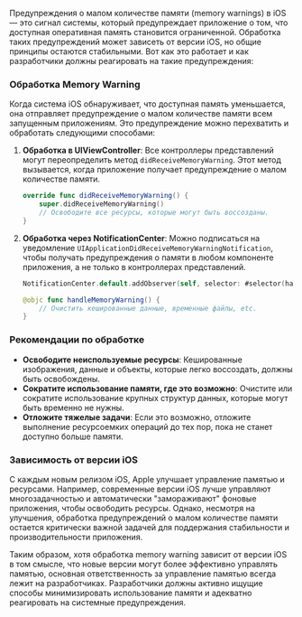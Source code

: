 Предупреждения о малом количестве памяти (memory warnings) в iOS — это сигнал системы, который предупреждает приложение о том, что доступная оперативная память становится ограниченной. Обработка таких предупреждений может зависеть от версии iOS, но общие принципы остаются стабильными. Вот как это работает и как разработчики должны реагировать на такие предупреждения:

### Обработка Memory Warning

Когда система iOS обнаруживает, что доступная память уменьшается, она отправляет предупреждение о малом количестве памяти всем запущенным приложениям. Это предупреждение можно перехватить и обработать следующими способами:

1. **Обработка в UIViewController**: Все контроллеры представлений могут переопределить метод `didReceiveMemoryWarning`. Этот метод вызывается, когда приложение получает предупреждение о малом количестве памяти.

   ```swift
   override func didReceiveMemoryWarning() {
       super.didReceiveMemoryWarning()
       // Освободите все ресурсы, которые могут быть воссозданы.
   }
   ```

2. **Обработка через NotificationCenter**: Можно подписаться на уведомление `UIApplicationDidReceiveMemoryWarningNotification`, чтобы получать предупреждения о памяти в любом компоненте приложения, а не только в контроллерах представлений.

   ```swift
   NotificationCenter.default.addObserver(self, selector: #selector(handleMemoryWarning), name: UIApplication.didReceiveMemoryWarningNotification, object: nil)

   @objc func handleMemoryWarning() {
       // Очистить кешированные данные, временные файлы, etc.
   }
   ```

### Рекомендации по обработке

- **Освободите неиспользуемые ресурсы**: Кешированные изображения, данные и объекты, которые легко воссоздать, должны быть освобождены.
- **Сократите использование памяти, где это возможно**: Очистите или сократите использование крупных структур данных, которые могут быть временно не нужны.
- **Отложите тяжелые задачи**: Если это возможно, отложите выполнение ресурсоемких операций до тех пор, пока не станет доступно больше памяти.

### Зависимость от версии iOS

С каждым новым релизом iOS, Apple улучшает управление памятью и ресурсами. Например, современные версии iOS лучше управляют многозадачностью и автоматически "замораживают" фоновые приложения, чтобы освободить ресурсы. Однако, несмотря на улучшения, обработка предупреждений о малом количестве памяти остается критически важной задачей для поддержания стабильности и производительности приложения.

Таким образом, хотя обработка memory warning зависит от версии iOS в том смысле, что новые версии могут более эффективно управлять памятью, основная ответственность за управление памятью всегда лежит на разработчиках. Разработчики должны активно ищущие способы минимизировать использование памяти и адекватно реагировать на системные предупреждения.